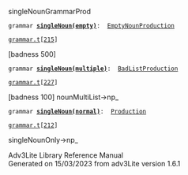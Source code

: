 ---
---
<span class="title">singleNoun</span><span class="type">GrammarProd</span>

`grammar `**[`singleNoun(empty)`](../object/singleNoun(empty).html)**` :   `[`EmptyNounProduction`](../object/EmptyNounProduction.html)

[`grammar.t`](../file/grammar.t.html)`[`[`215`](../source/grammar.t.html#215)`]`

<div class="gramrule">

\[badness 500\]

</div>

`grammar `**[`singleNoun(multiple)`](../object/singleNoun(multiple).html)**` :   `[`BadListProduction`](../object/BadListProduction.html)

[`grammar.t`](../file/grammar.t.html)`[`[`227`](../source/grammar.t.html#227)`]`

<div class="gramrule">

\[badness 100\] nounMultiList-\>np\_  

</div>

`grammar `**[`singleNoun(normal)`](../object/singleNoun(normal).html)**` :   `[`Production`](../object/Production.html)

[`grammar.t`](../file/grammar.t.html)`[`[`212`](../source/grammar.t.html#212)`]`

<div class="gramrule">

singleNounOnly-\>np\_

</div>

<div class="ftr">

Adv3Lite Library Reference Manual  
Generated on 15/03/2023 from adv3Lite version 1.6.1

</div>
